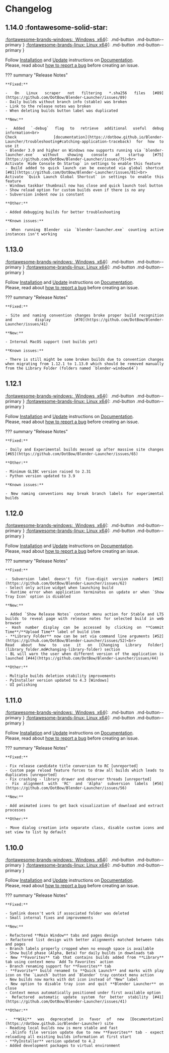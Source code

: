 <style>body {text-align: justify}</style>

# Changelog

## 1.14.0 :fontawesome-solid-star:

[:fontawesome-brands-windows: Windows x64](https://github.com/DotBow/Blender-Launcher/releases/download/v1.14.0/Blender_Launcher_v1.14.0_Windows_x64.zip){: .md-button .md-button--primary }
[:fontawesome-brands-linux: Linux x64](https://github.com/DotBow/Blender-Launcher/releases/download/v1.14.0/Blender_Launcher_v1.14.0_Linux_x64.zip){: .md-button .md-button--primary }

Follow [Installation](installation.md#installing-blender-launcher) and [Update](installation.md#updating-blender-launcher) instructions on [Documentation](https://dotbow.github.io/Blender-Launcher).<br>
Please, read about [how to report a bug](troubleshooting.md) before creating an issue.

??? summary "Release Notes"

    **Fixed:**

    - On Linux scraper not filtering *.sha256 files [#89](https://github.com/DotBow/Blender-Launcher/issues/89)
    - Daily builds without branch info (stable) was broken
    - Link to the release notes was broken
    - When deleting builds button label was duplicated

    **New:**

    - Added `-debug` flag to retrieve additional useful debug information<br>
    Check [documentation](https://dotbow.github.io/Blender-Launcher/troubleshooting#catching-application-traceback) for how to use it
    - Blender 3.0 and higher on Windows now supports running via `blender-launcher.exe` without showing console at startup [#75](https://github.com/DotBow/Blender-Launcher/issues/75)<br>
    Activate `Hide Console On Startup` in settings to enable this feature
    - Build added to quick launch can be executed via global shortcut [#81](https://github.com/DotBow/Blender-Launcher/issues/81)<br>
    Activate `Quick Launch Global Shortcut` in settings to enable this feature
    - Windows taskbar thumbnail now has close and quick launch tool button
    - Show reload option for custom builds even if there is no any
    - Subversion indent now is constant

    **Other:**

    - Added debugging builds for better troubleshooting

    **Known issues:**

    - When running Blender via `blender-launcher.exe` counting active instances isn't working

## 1.13.0

[:fontawesome-brands-windows: Windows x64](https://github.com/DotBow/Blender-Launcher/releases/download/v1.13.0/Blender_Launcher_v1.13.0_Windows_x64.zip){: .md-button .md-button--primary }
[:fontawesome-brands-linux: Linux x64](https://github.com/DotBow/Blender-Launcher/releases/download/v1.13.0/Blender_Launcher_v1.13.0_Linux_x64.zip){: .md-button .md-button--primary }

Follow [Installation](installation.md#installing-blender-launcher) and [Update](installation.md#updating-blender-launcher) instructions on [Documentation](https://dotbow.github.io/Blender-Launcher).<br>
Please, read about [how to report a bug](troubleshooting.md) before creating an issue.

??? summary "Release Notes"

    **Fixed:**

    - Site and naming convention changes broke proper build recognition and display [#70](https://github.com/DotBow/Blender-Launcher/issues/41)

    **New:**

    - Internal MacOS support (not builds yet)

    **Known issues:**

    - There is still might be some broken builds due to convention changes when migrating from 1.12.1 to 1.13.0 which should be removed manually from the Library Folder (folders named `blender-windows64`)

## 1.12.1

[:fontawesome-brands-windows: Windows x64](https://github.com/DotBow/Blender-Launcher/releases/download/v1.12.1/Blender_Launcher_v1.12.1_Windows_x64.zip){: .md-button .md-button--primary }
[:fontawesome-brands-linux: Linux x64](https://github.com/DotBow/Blender-Launcher/releases/download/v1.12.1/Blender_Launcher_v1.12.1_Linux_x64.zip){: .md-button .md-button--primary }

Follow [Installation](installation.md#installing-blender-launcher) and [Update](installation.md#updating-blender-launcher) instructions on [Documentation](https://dotbow.github.io/Blender-Launcher).<br>
Please, read about [how to report a bug](troubleshooting.md) before creating an issue.

??? summary "Release Notes"

    **Fixed:**

    - Daily and Experimental builds messed up after massive site changes [#65](https://github.com/DotBow/Blender-Launcher/issues/65)

    **Other:**

    - Minimum GLIBC version raised to 2.31
    - Python version updated to 3.9

    **Known issues:**

    - New naming conventions may break branch labels for experimental builds

## 1.12.0

[:fontawesome-brands-windows: Windows x64](https://github.com/DotBow/Blender-Launcher/releases/download/v1.12.0/Blender_Launcher_v1.12.0_Windows_x64.zip){: .md-button .md-button--primary }
[:fontawesome-brands-linux: Linux x64](https://github.com/DotBow/Blender-Launcher/releases/download/v1.12.0/Blender_Launcher_v1.12.0_Linux_x64.zip){: .md-button .md-button--primary }

Follow [Installation](installation.md#installing-blender-launcher) and [Update](installation.md#updating-blender-launcher) instructions on [Documentation](https://dotbow.github.io/Blender-Launcher).<br>
Please, read about [how to report a bug](troubleshooting.md) before creating an issue.

??? summary "Release Notes"

    **Fixed:**

    - Subversion label doesn't fit five-digit version numbers [#62](https://github.com/DotBow/Blender-Launcher/issues/62)
    - Select only active widget when launching build
    - Runtime error when application terminates on update or when `Show Tray Icon` option is disabled

    **New:**

    - Added `Show Release Notes` context menu action for Stable and LTS builds to reveal page with release notes for selected build in web browser
    - Hash number display can be accessed by clicking on **Commit Time**/**Upload Time** label of build item
    - **Library Folder** now can be set via command line arguments [#52](https://github.com/DotBow/Blender-Launcher/issues/52)<br>
    Read about how to use it on [Changing Library Folder](library_folder.md#changing-library-folder) section
    - BL will warn the user when different version of the application is launched [#44](https://github.com/DotBow/Blender-Launcher/issues/44)

    **Other:**

    - Multiple builds deletion stability improvements
    - PyInstaller version updated to 4.3 [Windows]
    - UI polishing

## 1.11.0

[:fontawesome-brands-windows: Windows x64](https://github.com/DotBow/Blender-Launcher/releases/download/v1.11.0/Blender_Launcher_v1.11.0_Windows_x64.zip){: .md-button .md-button--primary }
[:fontawesome-brands-linux: Linux x64](https://github.com/DotBow/Blender-Launcher/releases/download/v1.11.0/Blender_Launcher_v1.11.0_Linux_x64.zip){: .md-button .md-button--primary }

Follow [Installation](installation.md#installing-blender-launcher) and [Update](installation.md#updating-blender-launcher) instructions on [Documentation](https://dotbow.github.io/Blender-Launcher).<br>
Please, read about [how to report a bug](troubleshooting.md) before creating an issue.

??? summary "Release Notes"

    **Fixed:**

    - Fix release candidate title conversion to RC [unreported]
    - Custom page reload feature forces to draw all builds which leads to duplicates [unreported]
    - Fix crashing - library drawer and observer threads [unreported]
    - Fix alignment with 'RC' and 'Alpha' subversion labels [#56](https://github.com/DotBow/Blender-Launcher/issues/56)

    **New:**

    - Add animated icons to get back visualization of download and extract processes

    **Other:**

    - Move dialog creation into separate class, disable custom icons and set view to list by default

## 1.10.0

[:fontawesome-brands-windows: Windows x64](https://github.com/DotBow/Blender-Launcher/releases/download/v1.10.0/Blender_Launcher_v1.10.0_Windows_x64.zip){: .md-button .md-button--primary }
[:fontawesome-brands-linux: Linux x64](https://github.com/DotBow/Blender-Launcher/releases/download/v1.10.0/Blender_Launcher_v1.10.0_Linux_x64.zip){: .md-button .md-button--primary }

Follow [Installation](installation.md#installing-blender-launcher) and [Update](installation.md#updating-blender-launcher) instructions on [Documentation](https://dotbow.github.io/Blender-Launcher).<br>
Please, read about [how to report a bug](troubleshooting.md) before creating an issue.

??? summary "Release Notes"

    **Fixed:**

    - Symlink doesn't work if associated folder was deleted
    - Small internal fixes and improvements

    **New:**

    - Refactored **Main Window** tabs and pages design
    - Refactored list design with better alignments matched between tabs and pages
    - Branch labels properly cropped when no enough space is available
    - Show build phase (Alpha, Beta) for daily builds in downloads tab
    - New **Favorites** tab that contains builds added from **Library** tab using context menu `Add To Favorites` action
    - Branch renaming support for **Favorites** tab
    - **Favorite** build renamed to **Quick Launch** and marks with play icon on the `Launch` button and `Blender` tray context menu action
    - New builds now marks with dot icon instead of "New" label
    - New option to disable tray icon and quit **Blender Launcher** on close
    - Context menus automatically positioned under first available option
    - Refactored automatic update system for better stability [#41](https://github.com/DotBow/Blender-Launcher/issues/41)

    **Other:**

    - **Wiki** was deprecated in favor of new [Documentation](https://dotbow.github.io/Blender-Launcher) site
    - Reading local builds now is more stable and fast
    - .blinfo file version update due to new **Favorites** tab - expect reloading all existing builds information at first start
    - **PyInstaller** version updated to 4.2
    - Added development packages to virtual environment

